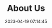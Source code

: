 ---
title: 'About Us'
date: 2023-04-19 07:14:45
heroHeading: 'About Us'
heroSubHeading: 'In 2020, we came together to bring big business capabilities to small and medium-sized businesses'
heroBackground: '/images/about-bg.jpeg'
---